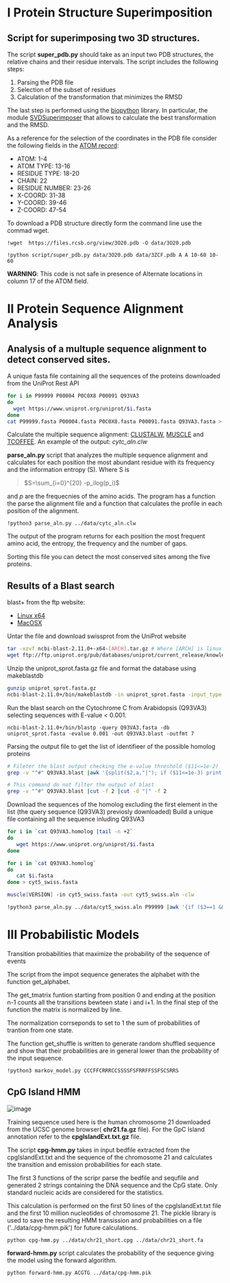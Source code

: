 # **I Protein Structure Superimposition**
## **Script for superimposing two 3D structures.**
The script **super_pdb.py** should take as an input two PDB structures, the relative chains and their residue intervals. The script includes the following steps:

1.   Parsing the PDB file
2.   Selection of the subset of residues
3.   Calculation of the transformation that minimizes the RMSD

The last step is performed using the [biopython](https://biopython.org/) library. In particular, the module [SVDSuperimposer](https://biopython.org/DIST/docs/api/Bio.SVDSuperimposer-module.html) that allows to calculate the best transformation and the RMSD.

As a reference for the selection of the coordinates in the PDB file consider the following fields in the [ATOM record](https://www.wwpdb.org/documentation/file-format-content/format33/sect9.html#ATOM):

*   ATOM: 1-4
*   ATOM TYPE: 13-16
*   RESIDUE TYPE: 18-20
*   CHAIN: 22
*   RESIDUE NUMBER: 23-26
*   X-COORD: 31-38
*   Y-COORD: 39-46
*   Z-COORD: 47-54

To download a PDB structure directly form the command line use the commad wget. 

`!wget  https://files.rcsb.org/view/3O20.pdb -O data/3O20.pdb`

`!python script/super_pdb.py data/3O20.pdb data/3ZCF.pdb A A 10-60 10-60`

**WARNING**: This code is not safe in presence of Alternate locations in column 17 of the ATOM field.

# **II Protein Sequence Alignment Analysis**

## **Analysis of  a multuple sequence alignment to detect conserved sites.**

A unique fasta file containing all the sequences of the proteins downloaded from the UniProt Rest API 
```bash
for i in P99999 P00004 P0C0X8 P00091 Q93VA3
do
  wget https://www.uniprot.org/uniprot/$i.fasta
done
cat P99999.fasta P00004.fasta P0C0X8.fasta P00091.fasta Q93VA3.fasta > cytc_aln.clw
```

Calculate the multiple sequence alignment: [CLUSTALW](https://www.ebi.ac.uk/Tools/msa/clustalo/), [MUSCLE](https://www.ebi.ac.uk/Tools/msa/muscle/) and [TCOFFEE](https://www.ebi.ac.uk/Tools/msa/tcoffee/).
An example of the output: *cytc_aln.clw*

**parse_aln.py** script that analyzes the multiple sequence alignment and calculates for each position the most abundant residue with its frequency and the information entropy (S). Where S is

>$S=\sum_{i=0}^{20} -p_ilog(p_i)$

and *p* are the frequecnies of the amino acids.  The program has a function the parse the alignment file and a function that calculates the profile in each position of the alignment.

`!python3 parse_aln.py ../data/cytc_aln.clw`

The output of the program returns for each position the most frequent amino acid, the entropy, the frequency and the number of gaps.

Sorting this file you can detect the most conserved sites among the five proteins.

## **Results of a Blast search**

blast+ from the ftp website:

*   [Linux x64](https://ftp.ncbi.nlm.nih.gov/blast/executables/blast+/2.11.0/ncbi-blast-2.11.0+-x64-linux.tar.gz)
*   [MacOSX](https://ftp.ncbi.nlm.nih.gov/blast/executables/blast+/2.11.0/ncbi-blast-2.11.0+-x64-macosx.tar.gz)

Untar the file and download swissprot from the UniProt website

```bash
tar -xzvf ncbi-blast-2.11.0+-x64-[ARCH].tar.gz # Where [ARCH] is linux or macosx
wget ftp://ftp.uniprot.org/pub/databases/uniprot/current_release/knowledgebase/complete/uniprot_sprot.fasta.gz
```

Unzip the uniprot_sprot.fasta.gz file and format the database using makeblastdb
```bash
gunzip uniprot_sprot.fasta.gz
ncbi-blast-2.11.0+/bin/makeblastdb -in uniprot_sprot.fasta -input_type fasta -dbtype prot
```
Run the blast search on the Cytochrome C from Arabidopsis (Q93VA3) selecting sequences with E-value < 0.001.

`ncbi-blast-2.11.0+/bin/blastp -query Q93VA3.fasta -db uniprot_sprot.fasta -evalue 0.001 -out Q93VA3.blast -outfmt 7`

Parsing the output file to get the list of identifieer of the possible homolog proteins
```bash
# Fileter the blast output checking the e-value threshold ($11<=1e-2)
grep -v "^#" Q93VA3.blast |awk '{split($2,a,"|"); if ($11<=1e-3) print a[2]}' >Q93VA3.homolog

# This command do not filter the output of blast
grep -v "^#" Q93VA3.blast |cut -f 2 |cut -d "|" -f 2
```
Download the sequences of the homolog excluding the first element in the list (the query sequence (Q93VA3) previosly downloaded) Build a unique file containing all the sequence inluding Q93VA3
```bash
for i in `cat Q93VA3.homolog |tail -n +2`
do
   wget https://www.uniprot.org/uniprot/$i.fasta
done

for i in `cat Q93VA3.homolog`
do
   cat $i.fasta
done > cyt5_swiss.fasta
```

```bash
muscle[VERSION] -in cyt5_swiss.fasta -out cyt5_swiss.aln -clw 
```

```bash
!python3 parse_aln.py ../data/cyt5_swiss.aln P99999 |awk '{if ($3==1 && $5==0) print $0}'
```


# **III Probabilistic Models**

Transition probabilities that maximize the probability of the sequence of events

The script from the impot sequence generates the alphabet with the function get_alphabet.

The get_tmatrix funtion starting from position 0 and ending at the position n-1 counts all the transitions bewteen state i and i+1. In the final step of the function the matrix is normalized by line.

The normalization corrseponds to set to 1 the sum of probabilities of trantion from one state.

The function get_shuffle is written to generate random shuffled sequence and show that their probabilities are in general lower than the probability of the input sequence.

```bash
!python3 markov_model.py CCCFFCRRRCCSSSSFSFRRFFSSFSCSRRS
```

## **CpG Island HMM**
![image](https://github.com/ibojovic/protein_structure/assets/62520977/4395344f-664e-41dc-9672-bec97f18bc0d)

 Training sequence used here is the human chromosome 21 downloaded from the UCSC genome browser( **chr21.fa.gz** file). For the GpC Island annotation refer to the **cpgIslandExt.txt.gz** file.

 The script **cpg-hmm.py** takes in input bedfile extracted from the cpgIslandExt.txt and the sequence of the chromosome 21 and calculates the transition and emission probabilities for each state.

 The first 3 functions of the scripr parse the bedfile and sequfile and generated 2 strings containing the DNA sequence and the CpG state. Only standard nucleic acids are considered for the statistics.

This calculation is performed on the first 50 lines of the cpgIslandExt.txt file and the first 10 million nucleotides of chromosome 21. The pickle library is used to save the resulting HMM transission and probabilities on a file ('../data/cpg-hmm.pik') for future calculations.

```bash
python cpg-hmm.py ../data/chr21_short.cpg ../data/chr21_short.fa
```

**forward-hmm.py** script calculates the probability of the sequence giving the model using the forward algorithm.

```bash
python forward-hmm.py ACGTG ../data/cpg-hmm.pik
```










